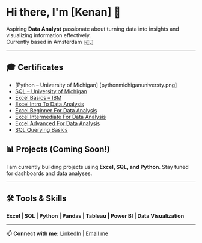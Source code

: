 # Hi there, I'm [Kenan] 👋

Aspiring **Data Analyst** passionate about turning data into insights and visualizing information effectively.  
Currently based in Amsterdam 🇳🇱  

---
## 🎓 Certificates

- [Python – University of Michigan] [pythonmichiganuniversty.png]
- [SQL – University of Michigan](certificates/sqlmichiganuniversty.png)
- [Excel Basics – IBM](certificates/excelbasicsibm.jpeg)
- [Excel Intro To Data Analysis](certificates/excelintro.png)
- [Excel Beginner For Data Analysis](certificates/excelbeginner.png)
- [Excel Intermediate For Data Analysis](certificates/excelintermediate.png)
- [Excel Advanced For Data Analysis](certificates/exceladvanced.png)
- [SQL Querying Basics](certificates/sqlquerybasics.png)



## 📊 Projects (Coming Soon!)
I am currently building projects using **Excel, SQL, and Python**. Stay tuned for dashboards and data analyses.  

---

## 🛠️ Tools & Skills
**Excel | SQL | Python | Pandas | Tableau | Power BI | Data Visualization**

---

📫 **Connect with me:** [LinkedIn](https://www.linkedin.com/in/kenan-tufan-k-263000308/) | [Email me](kenantkurt@gmail.com)
